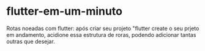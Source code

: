 # flutter-em-um-minuto
Rotas noeadas com flutter:
após criar seu projeto "flutter create <seu projeto> 
o seu prjeto em andamento, acidione essa estrutura de roras, podendo adicionar tantas outras que desejar.
